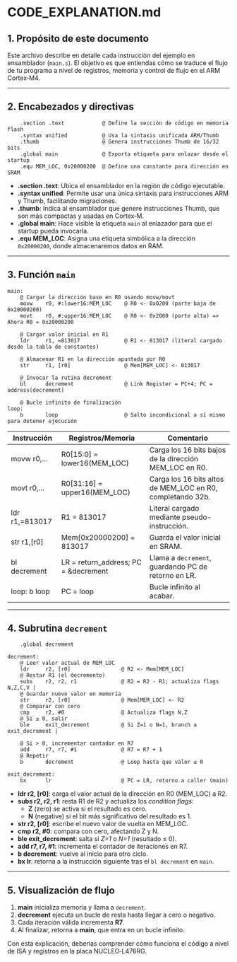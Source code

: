 # CODE_EXPLANATION.md

## 1. Propósito de este documento

Este archivo describe en detalle cada instrucción del ejemplo en ensamblador (`main.s`). El objetivo es que entiendas cómo se traduce el flujo de tu programa a nivel de registros, memoria y control de flujo en el ARM Cortex‑M4.

---

## 2. Encabezados y directivas

```assembly
    .section .text            @ Define la sección de código en memoria flash
    .syntax unified           @ Usa la sintaxis unificada ARM/Thumb
    .thumb                    @ Genera instrucciones Thumb de 16/32 bits
    .global main              @ Exporta etiqueta para enlazar desde el startup
    .equ MEM_LOC, 0x20000200  @ Define una constante para dirección en SRAM
```  

- **.section .text**: Ubica el ensamblador en la región de código ejecutable.
- **.syntax unified**: Permite usar una única sintaxis para instrucciones ARM y Thumb, facilitando migraciones.
- **.thumb**: Indica al ensamblador que genere instrucciones Thumb, que son más compactas y usadas en Cortex‑M.
- **.global main**: Hace visible la etiqueta `main` al enlazador para que el startup pueda invocarla.
- **.equ MEM_LOC**: Asigna una etiqueta simbólica a la dirección `0x20000200`, donde almacenaremos datos en RAM.

---

## 3. Función `main`

```assembly
main:
    @ Cargar la dirección base en R0 usando movw/movt
    movw    r0, #:lower16:MEM_LOC    @ R0 <- 0x0200 (parte baja de 0x20000200)
    movt    r0, #:upper16:MEM_LOC    @ R0 <- 0x2000 (parte alta) => Ahora R0 = 0x20000200

    @ Cargar valor inicial en R1
    ldr     r1, =813017              @ R1 <- 813017 (literal cargado desde la tabla de constantes)

    @ Almacenar R1 en la dirección apuntada por R0
    str     r1, [r0]                 @ Mem[MEM_LOC] <- 813017

    @ Invocar la rutina decrement
    bl      decrement                @ Link Register = PC+4; PC = address(decrement)

    @ Bucle infinito de finalización
loop:
    b       loop                     @ Salto incondicional a sí mismo para detener ejecución
```  

| Instrucción | Registros/Memoria                        | Comentario                                                  |
|-------------|------------------------------------------|-------------------------------------------------------------|
| movw r0,... | R0[15:0] = lower16(MEM_LOC)             | Carga los 16 bits bajos de la dirección MEM_LOC en R0.      |
| movt r0,... | R0[31:16] = upper16(MEM_LOC)            | Carga los 16 bits altos de MEM_LOC en R0, completando 32b.  |
| ldr r1,=813017 | R1 = 813017                          | Literal cargado mediante pseudo-instrucción.                |
| str r1,[r0] | Mem[0x20000200] = 813017               | Guarda el valor inicial en SRAM.                           |
| bl decrement| LR = return_address; PC = &decrement     | Llama a `decrement`, guardando PC de retorno en LR.        |
| loop: b loop| PC = loop                               | Bucle infinito al acabar.                                  |

---

## 4. Subrutina `decrement`

```assembly
    .global decrement

decrement:
    @ Leer valor actual de MEM_LOC
    ldr     r2, [r0]                @ R2 <- Mem[MEM_LOC]                  
    @ Restar R1 (el decremento)
    subs    r2, r2, r1              @ R2 = R2 - R1; actualiza flags N,Z,C,V |
    @ Guardar nuevo valor en memoria
    str     r2, [r0]                @ Mem[MEM_LOC] <- R2                  
    @ Comparar con cero
    cmp     r2, #0                  @ Actualiza flags N,Z                   
    @ Si ≤ 0, salir
    ble     exit_decrement          @ Si Z=1 o N=1, branch a exit_decrement |

    @ Si > 0, incrementar contador en R7
    add     r7, r7, #1              @ R7 = R7 + 1                        
    @ Repetir
    b       decrement               @ Loop hasta que valor ≤ 0             

exit_decrement:
    bx      lr                      @ PC = LR, retorno a caller (main)
```  

- **ldr r2, [r0]**: carga el valor actual de la dirección en R0 (MEM_LOC) a R2.
- **subs r2, r2, r1**: resta R1 de R2 y actualiza los *condition flags*:
  - **Z** (zero) se activa si el resultado es cero.
  - **N** (negative) si el bit más significativo del resultado es 1.
- **str r2, [r0]**: escribe el nuevo valor de vuelta en MEM_LOC.
- **cmp r2, #0**: compara con cero, afectando Z y N.
- **ble exit_decrement**: salta si *Z=1* o *N=1* (resultado ≤ 0).
- **add r7, r7, #1**: incrementa el contador de iteraciones en R7.
- **b decrement**: vuelve al inicio para otro ciclo.
- **bx lr**: retorna a la instrucción siguiente tras el `bl decrement` en `main`.

---

## 5. Visualización de flujo

1. **main** inicializa memoria y llama a `decrement`.
2. **decrement** ejecuta un bucle de resta hasta llegar a cero o negativo.
3. Cada iteración válida incrementa **R7**.
4. Al finalizar, retorna a **main**, que entra en un bucle infinito.

Con esta explicación, deberías comprender cómo funciona el código a nivel de ISA y registros en la placa NUCLEO‑L476RG.

